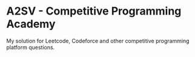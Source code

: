 # A2SV - Competitive Programming Academy

My solution for Leetcode, Codeforce and other competitive programming platform questions.
